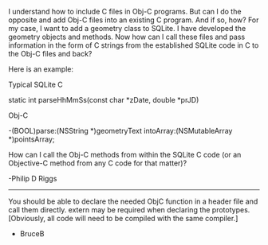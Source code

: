 I understand how to include C files in Obj-C programs. But can I do the opposite and add Obj-C files into an existing C program. And if so, how? For my case, I want to add a geometry class to SQLite. I have developed the geometry objects and methods. Now how can I call these files and pass information in the form of C strings from the established SQLite code in C to the Obj-C files and back?

Here is an example:

Typical SQLite C

static int parseHhMmSs(const char *zDate, double *prJD)

Obj-C 

-(BOOL)parse:(NSString *)geometryText intoArray:(NSMutableArray *)pointsArray;

How can I call the Obj-C methods from within the SQLite C code (or an Objective-C method from any C code for that matter)? 

-Philip D Riggs

----

You should be able to declare the needed ObjC function in a header file and call them directly.      extern may be required when declaring the prototypes.
[Obviously, all code will need to be compiled with the same compiler.]

- BruceB
